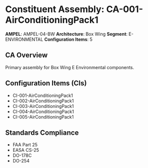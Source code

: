 # Constituent Assembly: CA-001-AirConditioningPack1

**AMPEL**: AMPEL-04-BW
**Architecture**: Box Wing
**Segment**: E-ENVIRONMENTAL
**Configuration Items**: 5

## CA Overview
Primary assembly for Box Wing E Environmental components.

## Configuration Items (CIs)
- CI-001-AirConditioningPack1
- CI-002-AirConditioningPack1
- CI-003-AirConditioningPack1
- CI-004-AirConditioningPack1
- CI-005-AirConditioningPack1

## Standards Compliance
- FAA Part 25
- EASA CS-25
- DO-178C
- DO-254
